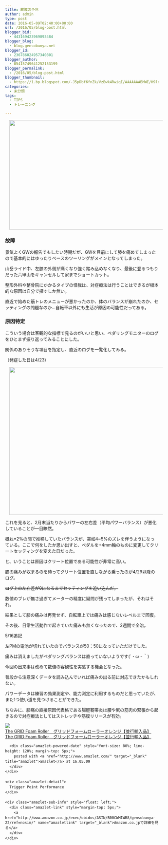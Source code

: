 ```yaml
---
title: 故障の予兆
author: admin
type: post
date: 2016-05-09T02:40:00+00:00
url: /2016/05/blog-post.html
blogger_bid:
  - 443169423969093484
blogger_blog:
  - blog.gensobunya.net
blogger_id:
  - 236786024957340801
blogger_author:
  - 05415749641252153199
blogger_permalink:
  - /2016/05/blog-post.html
blogger_thumbnail:
  - https://1.bp.blogspot.com/-J5pDbf6fnZk/VzBwk4RwiqI/AAAAAAABMWE/H9loV4N5IpI2i4eTn_JYC5i2u_30-Kx2gCLcB/s640/DSC_7419.JPG
categories:
  - 未分類
tags:
  - TIPS
  - トレーニング

---
```

<div class="separator" style="clear: both; text-align: center;">
  <a href="https://1.bp.blogspot.com/-J5pDbf6fnZk/VzBwk4RwiqI/AAAAAAABMWE/H9loV4N5IpI2i4eTn_JYC5i2u_30-Kx2gCLcB/s1600/DSC_7419.JPG" imageanchor="1" style="margin-left: 1em; margin-right: 1em;"><img border="0" height="360" src="https://blog.gensobunya.net/wp-content/uploads/2016/05/DSC_7419.jpg" width="640" /></a>
</div>

### 故障

景気よくGWの報告でもしたい時期だが、GWを目前にして膝を痛めてしまったので基本的にはゆったりペースのツーリングがメインとなってしまった。

山岳ライド中、左膝の外側が痛くなり強く踏み込めなくなり、最後に登るつもりだった六甲山をキャンセルして家までショートカット。

整形外科や整骨院にかかるタイプの怪我は、対症療法は行うことはできるが根本的な原因は自分で探すしか無い。
  
直近で始めた筋トレのメニューが悪かったのか、体のバランスが崩れたのか、セッティングの問題なのか…自転車以外にも生活が原因の可能性だってある。

### 原因特定

こういう場合は客観的な指標で見るのがいいと思い、ペダリングモニターのログをひとまず振り返ってみることにした。

関係のありそうな項目を指定し、直近のログを一覧化してみる。
  
（発症した日は4/23）

<div class="separator" style="clear: both; text-align: center;">
  <a href="https://3.bp.blogspot.com/-B0pdIBDHiTQ/VzBzLBt6M-I/AAAAAAABMWU/V5l4zG8drZodarTPrhm3rdDbgRsdiuBFwCLcB/s1600/FireShot%2BCapture%2B58%2B-%2BCyclo-Sphere%2B_%2BMy%2BWorkouts%2B-%2Bhttps___cyclo-sphere.com_workouts.png" imageanchor="1" style="margin-left: 1em; margin-right: 1em;"><img border="0" height="486" src="https://blog.gensobunya.net/wp-content/uploads/2016/05/FireShotCapture58-Cyclo-Sphere_MyWorkouts-https___cyclo-sphere.com_workouts.png" width="640" /></a>
</div>



<div class="separator" style="clear: both; text-align: center;">
</div>

これを見ると、2月末当たりからパワーの左右差（平均パワーバランス）が悪化していることが一目瞭然。
  
概ね±2%の間で推移していたバランスが、突如4~5%のズレを伴うようになっている。ここで何をしたか思い出すと、ペダルを+4mm軸のものに変更してクリートセッティングを変えた日だった。

と、いうことは原因はクリート位置である可能性が非常に高い。
  
膝の痛みが収まるのを待ってクリート位置を直しながら乗ったのが4/29以降のログ。
  
<strike>ログ上の左右差が0になるまでセッティングを追い込んだ。</strike>

数値のブレが無さ過ぎてメーターの精度に疑問が残ってしまったが、それはそれ。
  
結果として膝の痛みは再発せず、自転車上では痛みは感じないレベルまで回復。
  
その後、日常生活動作で起きていた痛みも無くなったので、2週間で全治。

5/16追記
  
左PMの電池が切れていたのでバランスが50：50になっていただけでした。
  
痛みは消えましたがペダリングバランスは直っていないようです(´・ω・｀)

今回の出来事は改めて数値の客観性を実感する機会となった。
  
普段から注意深くデータを読み込んでいれば痛みの出る前に対応できたかもしれない。
  
パワーデータは練習の効果測定や、能力測定に利用するものだと思っていたが、また1つ使い道を見つけることができた。

ちなみに、膝痛の直接原因代表格である腸脛靭帯炎は腰や尻の筋肉の緊張から起きるので対症療法としてはストレッチや筋膜リリースが有効。

<div class="amazlet-box" style="margin-bottom: 0px;">
  <div class="amazlet-image" style="float: left; margin: 0px 12px 1px 0px;">
    <a href="http://www.amazon.co.jp/exec/obidos/ASIN/B00CWMIWB8/gensobunya-22/ref=nosim/" name="amazletlink" target="_blank"><img alt="The GRID Foam Roller　グリッドフォームローラーオレンジ【並行輸入品】" src="https://images-fe.ssl-images-amazon.com/images/I/419RjtBJYJL._SL160_.jpg" style="border: none;" /></a>
  </div>
  
  <div class="amazlet-info" style="line-height: 120%; margin-bottom: 10px;">
    <div class="amazlet-name" style="line-height: 120%; margin-bottom: 10px;">
      <a href="http://www.amazon.co.jp/exec/obidos/ASIN/B00CWMIWB8/gensobunya-22/ref=nosim/" name="amazletlink" target="_blank">The GRID Foam Roller　グリッドフォームローラーオレンジ【並行輸入品】</a></p> 
      
      <div class="amazlet-powered-date" style="font-size: 80%; line-height: 120%; margin-top: 5px;">
        posted with <a href="http://www.amazlet.com/" target="_blank" title="amazlet">amazlet</a> at 16.05.09
      </div>
    </div>
    
    <div class="amazlet-detail">
      Trigger Point Performance
    </div>
    
    <div class="amazlet-sub-info" style="float: left;">
      <div class="amazlet-link" style="margin-top: 5px;">
        <a href="http://www.amazon.co.jp/exec/obidos/ASIN/B00CWMIWB8/gensobunya-22/ref=nosim/" name="amazletlink" target="_blank">Amazon.co.jpで詳細を見る</a>
      </div>
    </div>
  </div>
  
  <div class="amazlet-footer" style="clear: left;">
  </div>
</div>

<!-- WP QUADS Content Ad Plugin v. 1.6.0 -->

<div class="quads-location quads-ad1" id="quads-ad1" style="float:none;margin:0px;">
  <!-- gensou-cycle_banner2_AdSense3_1x1_as -->
  
  <ins class="adsbygoogle"
     style="display:block"
     data-ad-client="ca-pub-0056151430743709"
     data-ad-slot="4152578227"
     data-ad-format="auto"></ins>
</div>
